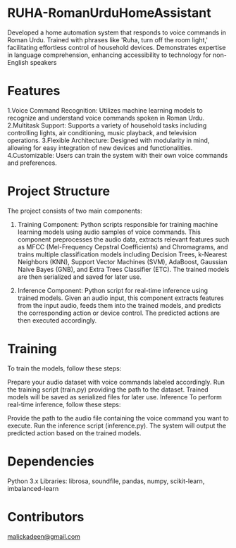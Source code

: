 # RUHA-RomanUrduHomeAssistant
Developed a home automation system that responds to voice commands in Roman Urdu. Trained with phrases like 'Ruha, turn off the room light,' facilitating effortless control of household devices. Demonstrates expertise in language comprehension, enhancing accessibility to technology for non-English speakers
# Features
1.Voice Command Recognition: Utilizes machine learning models to recognize and understand voice commands spoken in Roman Urdu.
2.Multitask Support: Supports a variety of household tasks including controlling lights, air conditioning, music playback, and television operations.
3.Flexible Architecture: Designed with modularity in mind, allowing for easy integration of new devices and functionalities.
4.Customizable: Users can train the system with their own voice commands and preferences.

# Project Structure
The project consists of two main components:

1. Training Component:
Python scripts responsible for training machine learning models using audio samples of voice commands. This component preprocesses the audio data, extracts relevant features such as MFCC (Mel-Frequency Cepstral Coefficients) and Chromagrams, and trains multiple classification models including Decision Trees, k-Nearest Neighbors (KNN), Support Vector Machines (SVM), AdaBoost, Gaussian Naive Bayes (GNB), and Extra Trees Classifier (ETC). The trained models are then serialized and saved for later use.

2. Inference Component: Python script for real-time inference using trained models. Given an audio input, this component extracts features from the input audio, feeds them into the trained models, and predicts the corresponding action or device control. The predicted actions are then executed accordingly.


# Training
To train the models, follow these steps:

Prepare your audio dataset with voice commands labeled accordingly.
Run the training script (train.py) providing the path to the dataset.
Trained models will be saved as serialized files for later use.
Inference
To perform real-time inference, follow these steps:

Provide the path to the audio file containing the voice command you want to execute.
Run the inference script (inference.py).
The system will output the predicted action based on the trained models.

# Dependencies
Python 3.x
Libraries: librosa, soundfile, pandas, numpy, scikit-learn, imbalanced-learn

# Contributors
malickadeen@gmail.com
